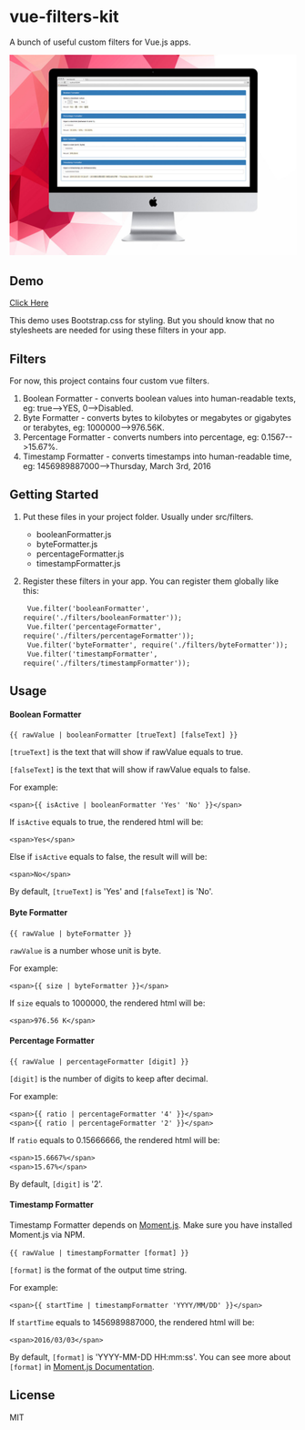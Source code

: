 # vue-filters-kit

A bunch of useful custom filters for Vue.js apps.

![Screenshot](https://raw.githubusercontent.com/panteng/vue-filters-kit/master/screenshot.jpg)

## Demo

[Click Here](http://panteng.me/demos/vue-filters-kit/)

This demo uses Bootstrap.css for styling. But you should know that no stylesheets are needed for using these filters in your app.

## Filters

For now, this project contains four custom vue filters.

1. Boolean Formatter - converts boolean values into human-readable texts, eg: true-->YES, 0-->Disabled.
2. Byte Formatter - converts bytes to kilobytes or megabytes or gigabytes or terabytes, eg: 1000000-->976.56K.
3. Percentage Formatter - converts numbers into percentage, eg: 0.1567-->15.67%.
4. Timestamp Formatter - converts timestamps into human-readable time, eg: 1456989887000-->Thursday, March 3rd, 2016

## Getting Started

1. Put these files in your project folder. Usually under src/filters.

    - booleanFormatter.js
    - byteFormatter.js
    - percentageFormatter.js
    - timestampFormatter.js
    
2. Register these filters in your app. You can register them globally like this:

        Vue.filter('booleanFormatter', require('./filters/booleanFormatter'));
        Vue.filter('percentageFormatter', require('./filters/percentageFormatter'));
        Vue.filter('byteFormatter', require('./filters/byteFormatter'));
        Vue.filter('timestampFormatter', require('./filters/timestampFormatter'));
        
## Usage

#### Boolean Formatter

`{{ rawValue | booleanFormatter [trueText] [falseText] }}`

`[trueText]` is the text that will show if rawValue equals to true.

`[falseText]` is the text that will show if rawValue equals to false.

For example:

    <span>{{ isActive | booleanFormatter 'Yes' 'No' }}</span>
    
If `isActive` equals to true, the rendered html will be:

    <span>Yes</span>
    
Else if `isActive` equals to false, the result will will be:

    <span>No</span>

By default, `[trueText]` is 'Yes' and `[falseText]` is 'No'.

#### Byte Formatter

`{{ rawValue | byteFormatter }}`

`rawValue` is a number whose unit is byte.

For example:

    <span>{{ size | byteFormatter }}</span>
    
If `size` equals to 1000000, the rendered html will be:

    <span>976.56 K</span>

#### Percentage Formatter

`{{ rawValue | percentageFormatter [digit] }}`

`[digit]` is the number of digits to keep after decimal.

For example:

    <span>{{ ratio | percentageFormatter '4' }}</span>
    <span>{{ ratio | percentageFormatter '2' }}</span>
    
If `ratio` equals to 0.15666666, the rendered html will be:

    <span>15.6667%</span>
    <span>15.67%</span>

By default, `[digit]` is '2'.

#### Timestamp Formatter

Timestamp Formatter depends on [Moment.js](http://momentjs.com/). Make sure you have installed Moment.js via NPM.

`{{ rawValue | timestampFormatter [format] }}`

`[format]` is the format of the output time string.

For example:

    <span>{{ startTime | timestampFormatter 'YYYY/MM/DD' }}</span>
    
If `startTime` equals to 1456989887000, the rendered html will be:

    <span>2016/03/03</span>
    
By default, `[format]` is 'YYYY-MM-DD HH:mm:ss'. You can see more about `[format]` in [Moment.js Documentation](http://momentjs.com/docs/#/parsing/string-format/).

## License

MIT